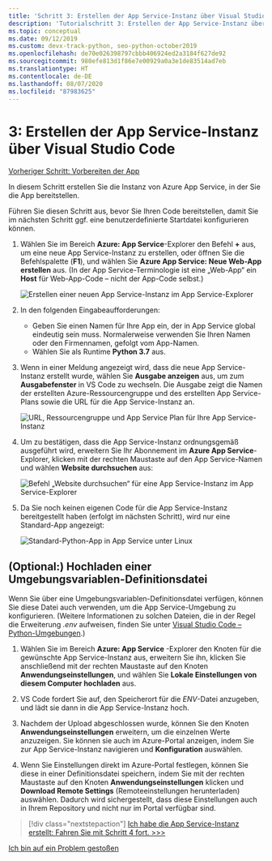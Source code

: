 ```yaml
---
title: 'Schritt 3: Erstellen der App Service-Instanz über Visual Studio Code'
description: 'Tutorialschritt 3: Erstellen der App Service-Instanz über die VS Code-Erweiterung'
ms.topic: conceptual
ms.date: 09/12/2019
ms.custom: devx-track-python, seo-python-october2019
ms.openlocfilehash: de70e026398797cbbb406924ed2a3184f627de92
ms.sourcegitcommit: 980efe813d1f86e7e00929a0a3e1de83514ad7eb
ms.translationtype: HT
ms.contentlocale: de-DE
ms.lasthandoff: 08/07/2020
ms.locfileid: "87983625"
---
```

# <a name="3-create-the-app-service-from-visual-studio-code"></a>3: Erstellen der App Service-Instanz über Visual Studio Code

[Vorheriger Schritt: Vorbereiten der App](tutorial-deploy-app-service-on-linux-02.md)

In diesem Schritt erstellen Sie die Instanz von Azure App Service, in der Sie die App bereitstellen.

Führen Sie diesen Schritt aus, bevor Sie Ihren Code bereitstellen, damit Sie im nächsten Schritt ggf. eine benutzerdefinierte Startdatei konfigurieren können.

1. Wählen Sie im Bereich **Azure: App Service**-Explorer den Befehl **+** aus, um eine neue App Service-Instanz zu erstellen, oder öffnen Sie die Befehlspalette (**F1**), und wählen Sie **Azure App Service: Neue Web-App erstellen** aus. (In der App Service-Terminologie ist eine „Web-App“ ein **Host** für Web-App-Code – nicht der App-Code selbst.)

    ![Erstellen einer neuen App Service-Instanz im App Service-Explorer](media/deploy-azure/create-new-app-service-in-app-service-explorer.png)

1. In den folgenden Eingabeaufforderungen:

    - Geben Sie einen Namen für Ihre App ein, der in App Service global eindeutig sein muss. Normalerweise verwenden Sie Ihren Namen oder den Firmennamen, gefolgt vom App-Namen.
    - Wählen Sie als Runtime **Python 3.7** aus.

1. Wenn in einer Meldung angezeigt wird, dass die neue App Service-Instanz erstellt wurde, wählen Sie **Ausgabe anzeigen** aus, um zum **Ausgabefenster** in VS Code zu wechseln. Die Ausgabe zeigt die Namen der erstellten Azure-Ressourcengruppe und des erstellten App Service-Plans sowie die URL für die App Service-Instanz an.

    ![URL, Ressourcengruppe und App Service Plan für Ihre App Service-Instanz](media/deploy-azure/url-for-your-new-app-service-and-resource-group-and-plan.png)

1. Um zu bestätigen, dass die App Service-Instanz ordnungsgemäß ausgeführt wird, erweitern Sie Ihr Abonnement im **Azure App Service**-Explorer, klicken mit der rechten Maustaste auf den App Service-Namen und wählen **Website durchsuchen** aus:

    ![Befehl „Website durchsuchen“ für eine App Service-Instanz im App Service-Explorer](media/deploy-azure/select-command-to-browse-website-in-app-service.png)

1. Da Sie noch keinen eigenen Code für die App Service-Instanz bereitgestellt haben (erfolgt im nächsten Schritt), wird nur eine Standard-App angezeigt:

    ![Standard-Python-App in App Service unter Linux](media/deploy-azure/default-python-app-on-app-service-on-linux.png)

## <a name="optional-upload-an-environment-variable-definitions-file"></a>(Optional:) Hochladen einer Umgebungsvariablen-Definitionsdatei

Wenn Sie über eine Umgebungsvariablen-Definitionsdatei verfügen, können Sie diese Datei auch verwenden, um die App Service-Umgebung zu konfigurieren. (Weitere Informationen zu solchen Dateien, die in der Regel die Erweiterung *.env* aufweisen, finden Sie unter [Visual Studio Code – Python-Umgebungen](https://code.visualstudio.com/docs/python/environments#environment-variable-definitions-file).)

1. Wählen Sie im Bereich **Azure: App Service** -Explorer den Knoten für die gewünschte App Service-Instanz aus, erweitern Sie ihn, klicken Sie anschließend mit der rechten Maustaste auf den Knoten **Anwendungseinstellungen**, und wählen Sie **Lokale Einstellungen von diesem Computer hochladen** aus.

1. VS Code fordert Sie auf, den Speicherort für die *ENV*-Datei anzugeben, und lädt sie dann in die App Service-Instanz hoch.

1. Nachdem der Upload abgeschlossen wurde, können Sie den Knoten **Anwendungseinstellungen** erweitern, um die einzelnen Werte anzuzeigen. Sie können sie auch im Azure-Portal anzeigen, indem Sie zur App Service-Instanz navigieren und **Konfiguration** auswählen.

1. Wenn Sie Einstellungen direkt im Azure-Portal festlegen, können Sie diese in einer Definitionsdatei speichern, indem Sie mit der rechten Maustaste auf den Knoten **Anwendungseinstellungen** klicken und **Download Remote Settings** (Remoteeinstellungen herunterladen) auswählen. Dadurch wird sichergestellt, dass diese Einstellungen auch in Ihrem Repository und nicht nur im Portal verfügbar sind.

> [!div class="nextstepaction"]
> [Ich habe die App Service-Instanz erstellt: Fahren Sie mit Schritt 4 fort. >>>](tutorial-deploy-app-service-on-linux-04.md)

[Ich bin auf ein Problem gestoßen](https://www.research.net/r/PWZWZ52?tutorial=vscode-appservice-python&step=03-create-app-service)
